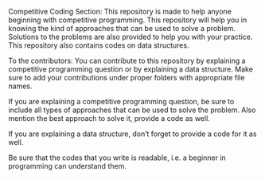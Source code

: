 Competitive Coding Section:
This repository is made to help anyone beginning with competitive programming.
This repository will help you in knowing the kind of approaches that can be used to solve a problem.
Solutions to the problems are also provided to help you with your practice.
This repository also contains codes on data structures.


To the contributors:
You can contribute to this repository by explaining a competitive programming question or by explaining a data structure.
Make sure to add your contributions under proper folders with appropriate file names.

If you are explaining a competitive programming question, be sure to include all types of approaches that can be used to solve the problem.
Also mention the best approach to solve it, provide a code as well.

If you are explaining a data structure, don’t forget to provide a code for it as well.

Be sure that the codes that you write is readable, i.e. a beginner in programming can understand them.

